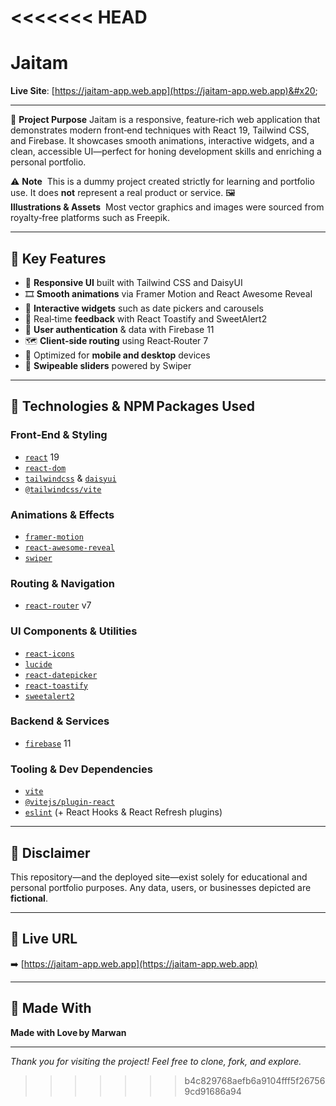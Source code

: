 <<<<<<< HEAD
=======
# Jaitam

**Live Site**: [https://jaitam-app.web.app](https://jaitam-app.web.app)&#x20;

---

🎯 **Project Purpose**
Jaitam is a responsive, feature‑rich web application that demonstrates modern front‑end techniques with React 19, Tailwind CSS, and Firebase. It showcases smooth animations, interactive widgets, and a clean, accessible UI—perfect for honing development skills and enriching a personal portfolio.

⚠️ **Note**  This is a dummy project created strictly for learning and portfolio use. It does **not** represent a real product or service.
🖼️ **Illustrations & Assets**  Most vector graphics and images were sourced from royalty‑free platforms such as Freepik.

---

## 🌟 Key Features

* 🧭 **Responsive UI** built with Tailwind CSS and DaisyUI
* 🎞️ **Smooth animations** via Framer Motion and React Awesome Reveal
* 📆 **Interactive widgets** such as date pickers and carousels
* 🔔 Real‑time **feedback** with React Toastify and SweetAlert2
* 🔐 **User authentication** & data with Firebase 11
* 🗺️ **Client‑side routing** using React‑Router 7
* 📱 Optimized for **mobile and desktop** devices
* 🎡 **Swipeable sliders** powered by Swiper

---

## 🔧 Technologies & NPM Packages Used

### Front‑End & Styling

* [`react`](https://www.npmjs.com/package/react) 19
* [`react-dom`](https://www.npmjs.com/package/react-dom)
* [`tailwindcss`](https://www.npmjs.com/package/tailwindcss) & [`daisyui`](https://www.npmjs.com/package/daisyui)
* [`@tailwindcss/vite`](https://www.npmjs.com/package/@tailwindcss/vite)

### Animations & Effects

* [`framer-motion`](https://www.npmjs.com/package/framer-motion)
* [`react-awesome-reveal`](https://www.npmjs.com/package/react-awesome-reveal)
* [`swiper`](https://www.npmjs.com/package/swiper)

### Routing & Navigation

* [`react-router`](https://www.npmjs.com/package/react-router) v7

### UI Components & Utilities

* [`react-icons`](https://www.npmjs.com/package/react-icons)
* [`lucide`](https://www.npmjs.com/package/lucide)
* [`react-datepicker`](https://www.npmjs.com/package/react-datepicker)
* [`react-toastify`](https://www.npmjs.com/package/react-toastify)
* [`sweetalert2`](https://www.npmjs.com/package/sweetalert2)

### Backend & Services

* [`firebase`](https://www.npmjs.com/package/firebase) 11

### Tooling & Dev Dependencies

* [`vite`](https://www.npmjs.com/package/vite)
* [`@vitejs/plugin-react`](https://www.npmjs.com/package/@vitejs/plugin-react)
* [`eslint`](https://www.npmjs.com/package/eslint) (+ React Hooks & React Refresh plugins)

---

## 📌 Disclaimer

This repository—and the deployed site—exist solely for educational and personal portfolio purposes. Any data, users, or businesses depicted are **fictional**.

---

## 🚀 Live URL

➡️ [https://jaitam-app.web.app](https://jaitam-app.web.app)

---

## 🤖 Made With

**Made with Love by Marwan**

---

*Thank you for visiting the project! Feel free to clone, fork, and explore.*
>>>>>>> b4c829768aefb6a9104fff5f267569cd91686a94
